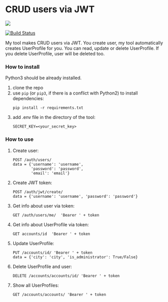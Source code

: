 # CRUD users via JWT

<a href="https://codeclimate.com/github/stanislavglazko/test_token/maintainability"><img src="https://api.codeclimate.com/v1/badges/b7b30af125ffdfe678d1/maintainability" /></a>

[![Build Status](https://travis-ci.com/stanislavglazko/test_token.svg?branch=main)](https://travis-ci.com/stanislavglazko/test_token)

My tool makes CRUD users via JWT.
You create user, my tool automatically creates UserProfile for you.
You can read, update or delete UserProfile.
If you delete UserProfile, user will be deleted too.

### How to install
Python3 should be already installed.

1) clone the repo
2) use `pip` (or `pip3`, if there is a conflict with Python2) to install dependencies:
    ```
    pip install -r requirements.txt
    ```
3) add .env file in the directory of the tool:
    ```
    SECRET_KEY=<your_secret_key>
    ```

### How to use
1) Create user: 
    ```
    POST /auth/users/  
    data = {'username': 'username',
            'password': 'password',
            'email': 'email'}
    ```
2) Create JWT token: 
    ```
    POST /auth/jwt/create/  
    data = {'username': 'username', 'password': 'password'}
    ```
3) Get info about user via token:
    ```
    GET /auth/users/me/  'Bearer ' + token
    ```
4) Get info about UserProfile via token:
    ```
    GET accounts/id  'Bearer ' + token
    ```
5) Update UserProfile:
    ```
    PUT /accounts/id/ 'Bearer ' + token
    data = {'city': 'city', 'is_administrator': True/False}
    ```
6) Delete UserProfile and user:
    ```
    DELETE /accounts/accounts/id/ 'Bearer ' + token
    ```
 7) Show all UserProfiles:
    ```
    GET /accounts/accounts/ 'Bearer ' + token
    ```
